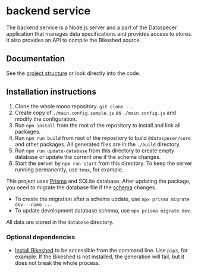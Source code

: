 # backend service

The backend service is a Node.js server and a part of the Dataspecer application that manages data specifications and provides access to stores. It also provides an API to compile the Bikeshed source.

## Documentation

See the [project structure](documentation/2022-04-21-project-structure.md) or look directly into the code.

## Installation instructions

1. Clone the whole mono repository. `git clone ...`
2. Create copy of `./main.config.sample.js` as `./main.config.js` and modify the configuration.
3. Run `npm install` from the root of the repository to install and link all packages.
5. Run `npm run build` from root of the repository to build `@dataspecer/core` and other packages. All generated files are in the `./build` directory.
6. Run `npm run update-database` from this directory to create empty database or update the current one if the schema changes.
7. Start the server by `npm run start` from this directory. To keep the server running permanently, use `tmux`, for example.

This project uses [Prisma](https://www.prisma.io/) and SQLite database. After updating the package, you need to migrate the database file if the [schema](prisma/schema.prisma) changes.
- To create the migration after a schema update, use `npx prisma migrate dev --name ...`
- To update development database schema, use `npx prisma migrate dev`.

All data are stored in the `database` directory.

### Optional dependencies
- [Install Bikeshed](https://tabatkins.github.io/bikeshed/#install-pyenv) to be accessible from the command line. Use `pip3`, for example. If the Bikeshed is not installed, the generation will fail, but it does not break the whole process.
